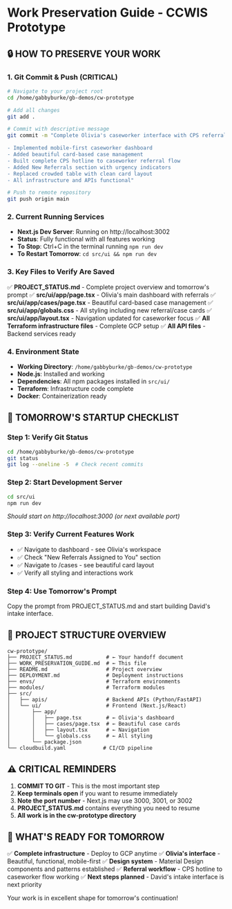 # Work Preservation Guide - CCWIS Prototype

## 🔒 **HOW TO PRESERVE YOUR WORK**

### **1. Git Commit & Push (CRITICAL)**
```bash
# Navigate to your project root
cd /home/gabbyburke/gb-demos/cw-prototype

# Add all changes
git add .

# Commit with descriptive message
git commit -m "Complete Olivia's caseworker interface with CPS referral workflow

- Implemented mobile-first caseworker dashboard
- Added beautiful card-based case management
- Built complete CPS hotline to caseworker referral flow
- Added New Referrals section with urgency indicators
- Replaced crowded table with clean card layout
- All infrastructure and APIs functional"

# Push to remote repository
git push origin main
```

### **2. Current Running Services**
- **Next.js Dev Server**: Running on http://localhost:3002
- **Status**: Fully functional with all features working
- **To Stop**: Ctrl+C in the terminal running `npm run dev`
- **To Restart Tomorrow**: `cd src/ui && npm run dev`

### **3. Key Files to Verify Are Saved**
✅ **PROJECT_STATUS.md** - Complete project overview and tomorrow's prompt
✅ **src/ui/app/page.tsx** - Olivia's main dashboard with referrals
✅ **src/ui/app/cases/page.tsx** - Beautiful card-based case management
✅ **src/ui/app/globals.css** - All styling including new referral/case cards
✅ **src/ui/app/layout.tsx** - Navigation updated for caseworker focus
✅ **All Terraform infrastructure files** - Complete GCP setup
✅ **All API files** - Backend services ready

### **4. Environment State**
- **Working Directory**: `/home/gabbyburke/gb-demos/cw-prototype`
- **Node.js**: Installed and working
- **Dependencies**: All npm packages installed in `src/ui/`
- **Terraform**: Infrastructure code complete
- **Docker**: Containerization ready

## 🚀 **TOMORROW'S STARTUP CHECKLIST**

### **Step 1: Verify Git Status**
```bash
cd /home/gabbyburke/gb-demos/cw-prototype
git status
git log --oneline -5  # Check recent commits
```

### **Step 2: Start Development Server**
```bash
cd src/ui
npm run dev
```
*Should start on http://localhost:3000 (or next available port)*

### **Step 3: Verify Current Features Work**
- ✅ Navigate to dashboard - see Olivia's workspace
- ✅ Check "New Referrals Assigned to You" section
- ✅ Navigate to /cases - see beautiful card layout
- ✅ Verify all styling and interactions work

### **Step 4: Use Tomorrow's Prompt**
Copy the prompt from PROJECT_STATUS.md and start building David's intake interface.

## 📁 **PROJECT STRUCTURE OVERVIEW**
```
cw-prototype/
├── PROJECT_STATUS.md           # ← Your handoff document
├── WORK_PRESERVATION_GUIDE.md  # ← This file
├── README.md                   # Project overview
├── DEPLOYMENT.md               # Deployment instructions
├── envs/                       # Terraform environments
├── modules/                    # Terraform modules
├── src/
│   ├── apis/                   # Backend APIs (Python/FastAPI)
│   └── ui/                     # Frontend (Next.js/React)
│       ├── app/
│       │   ├── page.tsx        # ← Olivia's dashboard
│       │   ├── cases/page.tsx  # ← Beautiful case cards
│       │   ├── layout.tsx      # ← Navigation
│       │   └── globals.css     # ← All styling
│       └── package.json
└── cloudbuild.yaml            # CI/CD pipeline
```

## ⚠️ **CRITICAL REMINDERS**

1. **COMMIT TO GIT** - This is the most important step
2. **Keep terminals open** if you want to resume immediately
3. **Note the port number** - Next.js may use 3000, 3001, or 3002
4. **PROJECT_STATUS.md** contains everything you need to resume
5. **All work is in the cw-prototype directory**

## 🎯 **WHAT'S READY FOR TOMORROW**

✅ **Complete infrastructure** - Deploy to GCP anytime
✅ **Olivia's interface** - Beautiful, functional, mobile-first
✅ **Design system** - Material Design components and patterns established
✅ **Referral workflow** - CPS hotline to caseworker flow working
✅ **Next steps planned** - David's intake interface is next priority

Your work is in excellent shape for tomorrow's continuation!
